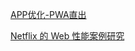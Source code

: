 
[APP优化-PWA直出](https://juejin.im/post/5c3ff18b6fb9a04a0a5f76aa)

[Netflix 的 Web 性能案例研究](https://juejin.im/post/5bf0c5d56fb9a049ec6aa902)
